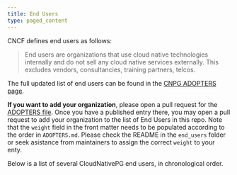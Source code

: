 ```yaml
---
title: End Users
type: paged_content
---
```


CNCF defines end users as follows:

> End users are organizations that use cloud native technologies internally and
> do not sell any cloud native services externally. This excludes vendors,
> consultancies, training partners, telcos.

The full updated list of end users can be found in the
[CNPG ADOPTERS page](https://github.com/cloudnative-pg/cloudnative-pg/blob/main/ADOPTERS.md#cloudnativepg-adopters).

**If you want to add your organization**, please open a pull request for the
[ADOPTERS file](https://github.com/cloudnative-pg/cloudnative-pg/blob/main/ADOPTERS.md).
Once you have a published entry there, you may open a pull request to add your
organization to the list of End Users in this repo. Note that the
`weight` field in the front matter needs to be populated according to the order
in `ADOPTERS.md`.
Please check the README in the `end_users` folder or seek asistance from
maintainers to assign the correct `weight` to your enty.

Below is a list of several CloudNativePG end users, in chronological order.
